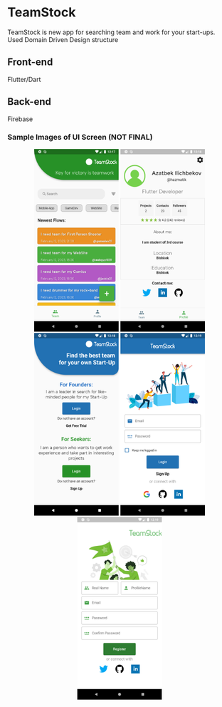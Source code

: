 # TeamStock

TeamStock is new app for searching team and work for your start-ups. 
Used Domain Driven Design structure

## Front-end
Flutter/Dart

## Back-end
Firebase

### Sample Images of UI Screen (NOT FINAL)
<p float="left" align="middle">
<img src="templateimages/sc_1.png" width="190" height="410">
<img src="templateimages/sc_2.png" width="190" height="410">
<img src="templateimages/sc_3.png" width="190" height="410">
<img src="templateimages/sc_4.png" width="190" height="410">
<img src="templateimages/sc_5.png" width="190" height="410">
</p>

